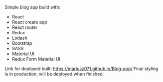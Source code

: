 Simple blog app build with:
- React
- React create app
- React router
- Redux
- Lodash
- Bootstrap
- SASS
- Material UI
- Redux Form Material UI

Link for deployed built: https://mariusz071.github.io/Blog-app/
Final styling is in production, will be deployed when finished.